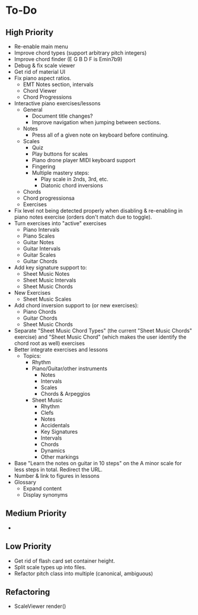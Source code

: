 # To-Do
## High Priority
* Re-enable main menu
* Improve chord types (support arbitrary pitch integers)
* Improve chord finder (E G B D F is Emin7b9)
* Debug & fix scale viewer
* Get rid of material UI
* Fix piano aspect ratios.
  * EMT Notes section, intervals
  * Chord Viewer
  * Chord Progressions
* Interactive piano exercises/lessons
  * General
    * Document title changes?
    * Improve navigation when jumping between sections.
  * Notes
    * Press all of a given note on keyboard before continuing.
  * Scales
    * Quiz
    * Play buttons for scales
    * Piano drone player MIDI keyboard support
    * Fingering
    * Multiple mastery steps:
      * Play scale in 2nds, 3rd, etc.
      * Diatonic chord inversions
  * Chords
  * Chord progressionsa
  * Exercises
* Fix level not being detected properly when disabling & re-enabling in piano notes exercise (orders don't match due to toggle).
* Turn exercises into "active" exercises
  * Piano Intervals
  * Piano Scales
  * Guitar Notes
  * Guitar Intervals
  * Guitar Scales
  * Guitar Chords
* Add key signature support to:
  * Sheet Music Notes
  * Sheet Music Intervals
  * Sheet Music Chords
* New Exercises
  * Sheet Music Scales
* Add chord inversion support to (or new exercises):
  * Piano Chords
  * Guitar Chords
  * Sheet Music Chords
* Separate "Sheet Music Chord Types" (the current "Sheet Music Chords" exercise) and "Sheet Music Chord" (which makes the user identify the chord root as well) exercises
* Better integrate exercises and lessons
  * Topics:
    * Rhythm
    * Piano/Guitar/other instruments
      * Notes
      * Intervals
      * Scales
      * Chords & Arpeggios
    * Sheet Music
      * Rhythm
      * Clefs
      * Notes
      * Accidentals
      * Key Signatures
      * Intervals
      * Chords
      * Dynamics
      * Other markings
* Base "Learn the notes on guitar in 10 steps" on the A minor scale for less steps in total. Redirect the URL.
* Number & link to figures in lessons
* Glossary
  * Expand content
  * Display synonyms
## Medium Priority
* 
## Low Priority
* Get rid of flash card set container height.
* Split scale types up into files.
* Refactor pitch class into multiple (canonical, ambiguous)
## Refactoring
* ScaleViewer render()